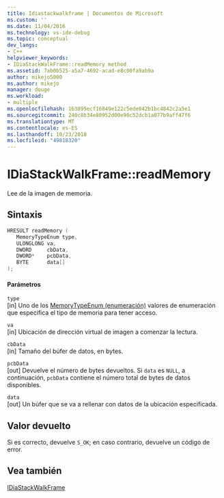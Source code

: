 ```yaml
---
title: Idiastackwalkframe | Documentos de Microsoft
ms.custom: ''
ms.date: 11/04/2016
ms.technology: vs-ide-debug
ms.topic: conceptual
dev_langs:
- C++
helpviewer_keywords:
- IDiaStackWalkFrame::readMemory method
ms.assetid: 7ab0b525-a5a7-4692-acad-e8c00fa9ab9a
author: mikejo5000
ms.author: mikejo
manager: douge
ms.workload:
- multiple
ms.openlocfilehash: 163895ecf16849e122c5ede042b1bc4842c2a5e1
ms.sourcegitcommit: 240c8b34e80952d00e90c52dcb1a077b9aff47f6
ms.translationtype: MT
ms.contentlocale: es-ES
ms.lasthandoff: 10/23/2018
ms.locfileid: "49818320"
---
```

# <a name="idiastackwalkframereadmemory"></a>IDiaStackWalkFrame::readMemory
Lee de la imagen de memoria.  
  
## <a name="syntax"></a>Sintaxis  
  
```C++  
HRESULT readMemory (   
   MemoryTypeEnum type,  
   ULONGLONG va,  
   DWORD     cbData,  
   DWORD*    pcbData,  
   BYTE      data[]  
);  
```  
  
#### <a name="parameters"></a>Parámetros  
 `type`  
 [in] Uno de los [MemoryTypeEnum (enumeración)](../../debugger/debug-interface-access/memorytypeenum.md) valores de enumeración que especifica el tipo de memoria para tener acceso.  
  
 `va`  
 [in] Ubicación de dirección virtual de imagen a comenzar la lectura.  
  
 `cbData`  
 [in] Tamaño del búfer de datos, en bytes.  
  
 `pcbData`  
 [out] Devuelve el número de bytes devueltos. Si `data` es `NULL`, a continuación, `pcbData` contiene el número total de bytes de datos disponibles.  
  
 `data`  
 [out] Un búfer que se va a rellenar con datos de la ubicación especificada.  
  
## <a name="return-value"></a>Valor devuelto  
 Si es correcto, devuelve `S_OK`; en caso contrario, devuelve un código de error.  
  
## <a name="see-also"></a>Vea también  
 [IDiaStackWalkFrame](../../debugger/debug-interface-access/idiastackwalkframe.md)